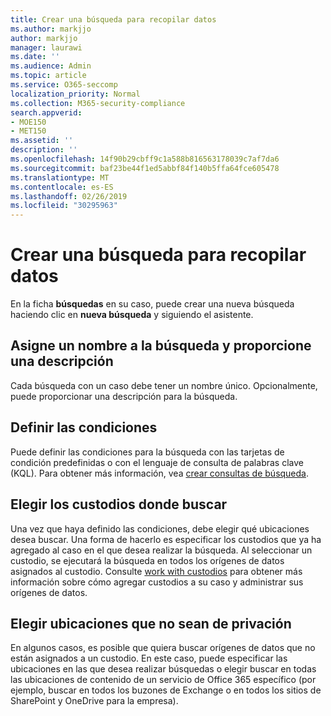 ```yaml
---
title: Crear una búsqueda para recopilar datos
ms.author: markjjo
author: markjjo
manager: laurawi
ms.date: ''
ms.audience: Admin
ms.topic: article
ms.service: O365-seccomp
localization_priority: Normal
ms.collection: M365-security-compliance
search.appverid:
- MOE150
- MET150
ms.assetid: ''
description: ''
ms.openlocfilehash: 14f90b29cbff9c1a588b816563178039c7af7da6
ms.sourcegitcommit: baf23be44f1ed5abbf84f140b5ffa64fce605478
ms.translationtype: MT
ms.contentlocale: es-ES
ms.lasthandoff: 02/26/2019
ms.locfileid: "30295963"
---
```

# <a name="create-a-search-to-collect-data"></a>Crear una búsqueda para recopilar datos

En la ficha **búsquedas** en su caso, puede crear una nueva búsqueda haciendo clic en **nueva búsqueda** y siguiendo el asistente.

## <a name="name-your-search-and-give-description"></a>Asigne un nombre a la búsqueda y proporcione una descripción

Cada búsqueda con un caso debe tener un nombre único. Opcionalmente, puede proporcionar una descripción para la búsqueda. 

## <a name="define-your-conditions"></a>Definir las condiciones

Puede definir las condiciones para la búsqueda con las tarjetas de condición predefinidas o con el lenguaje de consulta de palabras clave (KQL). Para obtener más información, vea [crear consultas de búsqueda](building-search-queries.md).

## <a name="choose-the-custodians-to-search-from"></a>Elegir los custodios donde buscar

Una vez que haya definido las condiciones, debe elegir qué ubicaciones desea buscar. Una forma de hacerlo es especificar los custodios que ya ha agregado al caso en el que desea realizar la búsqueda. Al seleccionar un custodio, se ejecutará la búsqueda en todos los orígenes de datos asignados al custodio. Consulte [work with custodios](managing-custodians.md) para obtener más información sobre cómo agregar custodios a su caso y administrar sus orígenes de datos.

## <a name="choose-non-custodial-locations"></a>Elegir ubicaciones que no sean de privación

En algunos casos, es posible que quiera buscar orígenes de datos que no están asignados a un custodio. En este caso, puede especificar las ubicaciones en las que desea realizar búsquedas o elegir buscar en todas las ubicaciones de contenido de un servicio de Office 365 específico (por ejemplo, buscar en todos los buzones de Exchange o en todos los sitios de SharePoint y OneDrive para la empresa).
